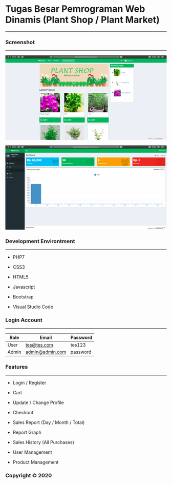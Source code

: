 # Tugas Besar Pemrograman Web Dinamis (Plant Shop / Plant Market)

---

### Screenshot

---

![ss](Screenshot/Screen%20Shot%202020-02-01%20at%2009.25.54.png)

![ss](Screenshot/Screen%20Shot%202020-02-01%20at%2009.26.20.png)

### Development Environtment

---

- PHP7

- CSS3

- HTML5

- Javascript

- Bootstrap

- Visual Studio Code

### Login Account

---

| Role  | Email           | Password |
| ----- | --------------- | -------- |
| User  | tes@tes.com     | tes123   |
| Admin | admin@admin.com | password |

### Features

---

- Login / Register

- Cart

- Update / Change Profile

- Checkout

- Sales Report (Day / Month / Total)

- Report Graph

- Sales History (All Purchases)

- User Management

- Product Management

### Copyright &copy; 2020
